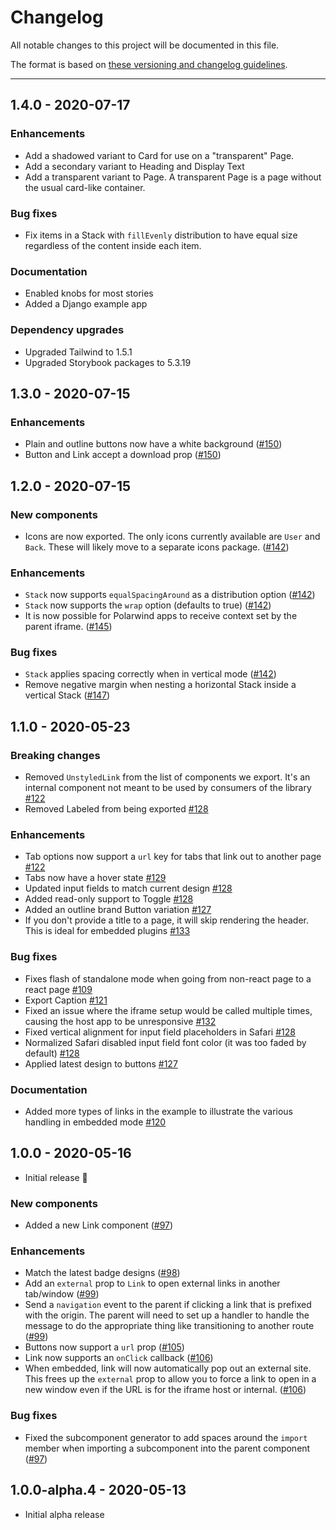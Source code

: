 # Changelog

All notable changes to this project will be documented in this file.

The format is based on [these versioning and changelog guidelines](https://git.io/polaris-changelog-guidelines).

<!-- Unreleased changes should go to UNRELEASED.md -->

---

## 1.4.0 - 2020-07-17

### Enhancements

- Add a shadowed variant to Card for use on a "transparent" Page.
- Add a secondary variant to Heading and Display Text
- Add a transparent variant to Page. A transparent Page is a page without the usual
  card-like container.

### Bug fixes

- Fix items in a Stack with `fillEvenly` distribution to have equal size regardless of the
  content inside each item.

### Documentation

- Enabled knobs for most stories
- Added a Django example app

### Dependency upgrades

- Upgraded Tailwind to 1.5.1
- Upgraded Storybook packages to 5.3.19

## 1.3.0 - 2020-07-15

### Enhancements

- Plain and outline buttons now have a white background
  ([#150](https://github.com/envoy/polarwind/pull/150))
- Button and Link accept a download prop
  ([#150](https://github.com/envoy/polarwind/pull/150))

## 1.2.0 - 2020-07-15

### New components

- Icons are now exported. The only icons currently available are `User` and `Back`. These
  will likely move to a separate icons package.
  ([#142](https://github.com/envoy/polarwind/pull/142))

### Enhancements

- `Stack` now supports `equalSpacingAround` as a distribution option
  ([#142](https://github.com/envoy/polarwind/pull/142))
- `Stack` now supports the `wrap` option (defaults to true)
  ([#142](https://github.com/envoy/polarwind/pull/142))
- It is now possible for Polarwind apps to receive context set by the parent iframe.
  ([#145](https://github.com/envoy/polarwind/pull/145))

### Bug fixes

- `Stack` applies spacing correctly when in vertical mode
  ([#142](https://github.com/envoy/polarwind/pull/142))
- Remove negative margin when nesting a horizontal Stack inside a vertical Stack
  ([#147](https://github.com/envoy/polarwind/pull/147))

## 1.1.0 - 2020-05-23

### Breaking changes

- Removed `UnstyledLink` from the list of components we export. It's an internal component
  not meant to be used by consumers of the library
  [#122](https://github.com/envoy/polarwind/pull/122)
- Removed Labeled from being exported [#128](https://github.com/envoy/polarwind/pull/128)

### Enhancements

- Tab options now support a `url` key for tabs that link out to another page [#122](https://github.com/envoy/polarwind/pull/122)
- Tabs now have a hover state [#129](https://github.com/envoy/polarwind/pull/129)
- Updated input fields to match current design [#128](https://github.com/envoy/polarwind/pull/128)
- Added read-only support to Toggle [#128](https://github.com/envoy/polarwind/pull/128)
- Added an outline brand Button variation
  [#127](https://github.com/envoy/polarwind/pull/127)
- If you don't provide a title to a page, it will skip rendering the header. This is ideal
  for embedded plugins [#133](https://github.com/envoy/polarwind/pull/133)

### Bug fixes

- Fixes flash of standalone mode when going from non-react page to a react page
  [#109](https://github.com/envoy/polarwind/pull/109)
- Export Caption [#121](https://github.com/envoy/polarwind/pull/121)
- Fixed an issue where the iframe setup would be called multiple times, causing the host
  app to be unresponsive [#132](https://github.com/envoy/polarwind/pull/132)
- Fixed vertical alignment for input field placeholders in Safari [#128](https://github.com/envoy/polarwind/pull/128)
- Normalized Safari disabled input field font color (it was too faded by default) [#128](https://github.com/envoy/polarwind/pull/128)
- Applied latest design to buttons [#127](https://github.com/envoy/polarwind/pull/127)

### Documentation

- Added more types of links in the example to illustrate the various handling in embedded
  mode [#120](https://github.com/envoy/polarwind/pull/120)

## 1.0.0 - 2020-05-16

- Initial release 🎉

### New components

- Added a new Link component ([#97](https://github.com/envoy/polarwind/pull/97))

### Enhancements

- Match the latest badge designs ([#98](https://github.com/envoy/polarwind/pull/98))
- Add an `external` prop to `Link` to open external links in another tab/window
  ([#99](https://github.com/envoy/polarwind/pull/99))
- Send a `navigation` event to the parent if clicking a link that is prefixed with the
  origin. The parent will need to set up a handler to handle the message to do the
  appropriate thing like transitioning to another route
  ([#99](https://github.com/envoy/polarwind/pull/99))
- Buttons now support a `url` prop ([#105](https://github.com/envoy/polarwind/pull/105))
- Link now supports an `onClick` callback
  ([#106](https://github.com/envoy/polarwind/pull/106))
- When embedded, link will now automatically pop out an external site. This frees up the
  `external` prop to allow you to force a link to open in a new window even if the URL is
  for the iframe host or internal. ([#106](https://github.com/envoy/polarwind/pull/106))

### Bug fixes

- Fixed the subcomponent generator to add spaces around the `import` member when importing
  a subcomponent into the parent component
  ([#97](https://github.com/envoy/polarwind/pull/97))

## 1.0.0-alpha.4 - 2020-05-13

- Initial alpha release
